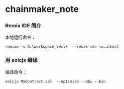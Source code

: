 # chainmaker_note

### Remix IDE 简介

本地运行命令：
```
remixd -s D:\workspace_remix  --remix-ide localhost  
```

### 用 solcjs 编译

编译命令：
```
solcjs MyContract.sol  --optimize --abi --bin
```
